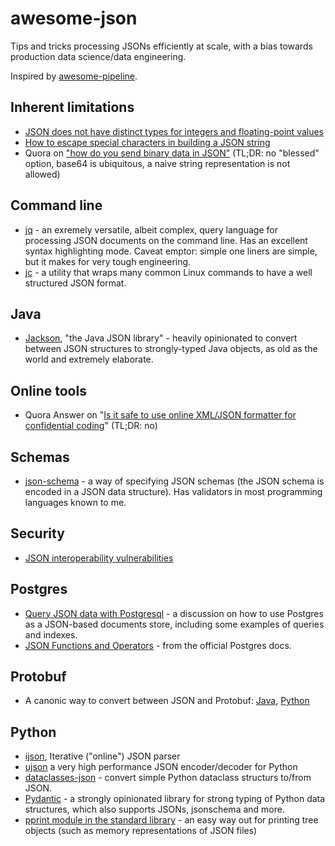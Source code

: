 # awesome-json
Tips and tricks processing JSONs efficiently at scale, with a bias towards production data science/data engineering.

Inspired by [awesome-pipeline](https://github.com/pditommaso/awesome-pipeline).

## Inherent limitations
* [JSON does not have distinct types for integers and floating-point values](https://json-schema.org/understanding-json-schema/reference/numeric.html)
* [How to escape special characters in building a JSON string](https://stackoverflow.com/questions/19176024/how-to-escape-special-characters-in-building-a-json-string)
* Quora on ["how do you send binary data in JSON"](https://www.quora.com/How-do-you-send-binary-data-in-JSON) (TL;DR: no "blessed" option, base64 is ubiquitous, a naive string representation is not allowed)

## Command line
* [jq](https://jqlang.github.io/jq/) - an exremely versatile, albeit complex, query language for processing JSON documents on the command line. Has an excellent syntax highlighting mode. Caveat emptor: simple one liners are simple, but it makes for very tough engineering.
* [jc](https://github.com/kellyjonbrazil/jc) - a utility that wraps many common Linux commands to have a well structured JSON format.

## Java
* [Jackson](https://github.com/FasterXML/jackson), "the Java JSON library" - heavily opinionated to convert between JSON structures to strongly-typed Java objects, as old as the world and extremely elaborate.

## Online tools
* Quora Answer on "[Is it safe to use online XML/JSON formatter for confidential coding](https://www.quora.com/Is-it-safe-to-use-online-XML-JSON-formatter-for-confidential-coding)" (TL;DR: no)

## Schemas
* [json-schema](https://json-schema.org/) - a way of specifying JSON schemas (the JSON schema is encoded in a JSON data structure). Has validators in most programming languages known to me.

## Security
* [JSON interoperability vulnerabilities](https://bishopfox.com/blog/json-interoperability-vulnerabilities)

## Postgres
* [Query JSON data with Postgresql](https://medium.com/@AaronSchlegel/query-json-data-with-postgresql-73512884212c) - a discussion on how to use Postgres as a JSON-based documents store, including some examples of queries and indexes.
* [JSON Functions and Operators](https://www.postgresql.org/docs/current/functions-json.html) - from the official Postgres docs.

## Protobuf
* A canonic way to convert between JSON and Protobuf: [Java](https://www.baeldung.com/java-convert-json-protobuf), [Python](https://googleapis.dev/python/protobuf/latest/google/protobuf/json_format.html)

## Python
* [ijson](https://pypi.org/project/ijson/), Iterative ("online") JSON parser
* [ujson](https://pypi.org/project/ujson/) a very high performance JSON encoder/decoder for Python
* [dataclasses-json](https://pypi.org/project/dataclasses-json/) - convert simple Python dataclass structurs to/from JSON.
* [Pydantic](https://docs.pydantic.dev/latest/) - a strongly opinionated library for strong typing of Python data structures, which also supports JSONs, jsonschema and more.
* [pprint module in the standard library](https://docs.python.org/3/library/pprint.html) - an easy way out for printing tree objects (such as memory representations of JSON files)
